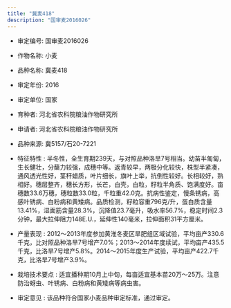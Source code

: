 ```yaml
---
title: "冀麦418"
description: "国审麦2016026"
---
```

* 审定编号:  国审麦2016026

*  作物名称:  小麦

*  品种名称:  冀麦418

*  审定年份:  2016

*  审定单位:  国家

* 育种者:  河北省农科院粮油作物研究所

*  申请者:  河北省农科院粮油作物研究所

*  品种来源:  冀5157/石20-7221

*  特征特性 : 
半冬性，全生育期239天，与对照品种洛旱7号相当。幼苗半匍匐，生长健壮，分蘖力较强，成穗中等。返青较早，两极分化较快，株型半紧凑，通风透光性好，茎秆蜡质，叶片细长，旗叶上举，抗倒性较好。长相较好，熟相好。穗层整齐，穗长方形，长芒，白壳，白粒，籽粒半角质、饱满度好。亩穗数33.6万穗，穗粒数33.0粒，千粒重42.0克。抗病性鉴定，慢条锈病，高感叶锈病、白粉病和黄矮病。品质检测，籽粒容重796克/升，蛋白质含量13.41%，湿面筋含量28.3%，沉降值23.7毫升，吸水率56.7%，稳定时间2.3分钟，最大拉伸阻力148E.U.，延伸性140毫米，拉伸面积31平方厘米。
 
*  产量表现 : 
2012～2013年度参加黄淮冬麦区旱肥组区域试验，平均亩产330.6千克，比对照品种洛旱7号增产7.0%；2013～2014年度续试，平均亩产435.5千克，比洛旱7号增产5.8%。2014～2015年度生产试验，平均亩产422.7千克，比洛旱7号增产3.9%。

*  栽培技术要点 : 
适宜播种期10月上中旬，每亩适宜基本苗20万～25万。注意防治蚜虫、叶锈病、白粉病和黄矮病等病虫害。

*  审定意见 : 
该品种符合国家小麦品种审定标准，通过审定。
